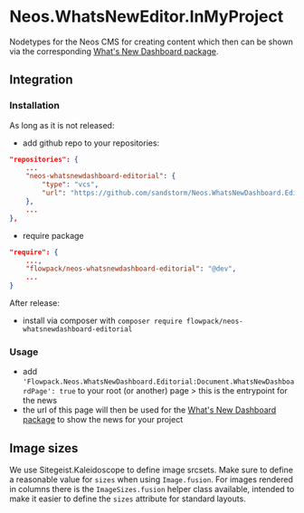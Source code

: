 # Neos.WhatsNewEditor.InMyProject
Nodetypes for the Neos CMS for creating content which then can be shown via the corresponding [What's New Dashboard package](https://github.com/sandstorm/Neos.WhatsNewDashboard).

## Integration

### Installation

As long as it is not released:
* add github repo to your repositories:
```json
"repositories": {
    ...
    "neos-whatsnewdashboard-editorial": {
        "type": "vcs",
        "url": "https://github.com/sandstorm/Neos.WhatsNewDashboard.Editorial"
    },
    ...
},
```
* require package
```json
"require": {
    ...,
    "flowpack/neos-whatsnewdashboard-editorial": "@dev",
    ...
}
```

After release:
* install via composer with `composer require flowpack/neos-whatsnewdashboard-editorial`

### Usage
* add `'Flowpack.Neos.WhatsNewDashboard.Editorial:Document.WhatsNewDashboardPage': true` to your root (or another) page > this is the entrypoint for the news
* the url of this page will then be used for the [What's New Dashboard package](https://github.com/sandstorm/Neos.WhatsNewDashboard) to show the news for your project

## Image sizes

We use Sitegeist.Kaleidoscope to define image srcsets. Make sure to define a reasonable value for `sizes` when
using `Image.fusion`. For images rendered in columns there is the `ImageSizes.fusion` helper class available, intended
to make it easier to define the `sizes` attribute for standard layouts.
